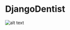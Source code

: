 # DjangoDentist

![alt text](https://github.com/isarvesh/DjangoDentist/screenshot.png "Screenshot of the Website")

